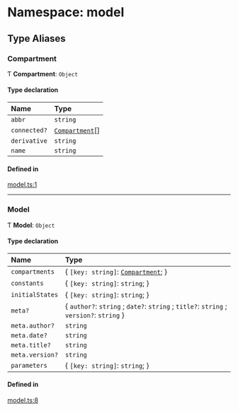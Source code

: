 # Namespace: model

## Type Aliases

### Compartment

Ƭ **Compartment**: `Object`

#### Type declaration

| Name         | Type                                    |
| :----------- | :-------------------------------------- |
| `abbr`       | `string`                                |
| `connected?` | [`Compartment`](model.md#compartment)[] |
| `derivative` | `string`                                |
| `name`       | `string`                                |

#### Defined in

[model.ts:1](https://github.com/epispot/epispot-new/blob/76e1948/src/model.ts#L1)

---

### Model

Ƭ **Model**: `Object`

#### Type declaration

| Name            | Type                                                                                    |
| :-------------- | :-------------------------------------------------------------------------------------- |
| `compartments`  | { `[key: string]`: [`Compartment`](model.md#compartment); }                             |
| `constants`     | { `[key: string]`: `string`; }                                                          |
| `initialStates` | { `[key: string]`: `string`; }                                                          |
| `meta?`         | { `author?`: `string` ; `date?`: `string` ; `title?`: `string` ; `version?`: `string` } |
| `meta.author?`  | `string`                                                                                |
| `meta.date?`    | `string`                                                                                |
| `meta.title?`   | `string`                                                                                |
| `meta.version?` | `string`                                                                                |
| `parameters`    | { `[key: string]`: `string`; }                                                          |

#### Defined in

[model.ts:8](https://github.com/epispot/epispot-new/blob/76e1948/src/model.ts#L8)
